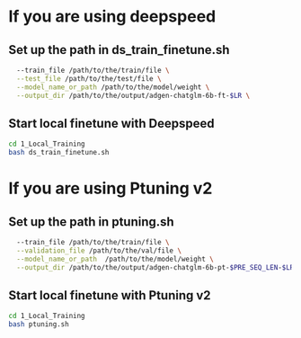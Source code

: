 # If you are using deepspeed 
## Set up the path in ds_train_finetune.sh
```bash
  --train_file /path/to/the/train/file \
  --test_file /path/to/the/test/file \
  --model_name_or_path /path/to/the/model/weight \
  --output_dir /path/to/the/output/adgen-chatglm-6b-ft-$LR \
```
## Start local finetune with Deepspeed

```bash
cd 1_Local_Training
bash ds_train_finetune.sh
```

# If you are using Ptuning v2

## Set up the path in ptuning.sh

```bash
  --train_file /path/to/the/train/file \
  --validation_file /path/to/the/val/file \
  --model_name_or_path  /path/to/the/model/weight \
  --output_dir /path/to/the/output/adgen-chatglm-6b-pt-$PRE_SEQ_LEN-$LR \
```

## Start local finetune with Ptuning v2

```bash
cd 1_Local_Training
bash ptuning.sh
```

